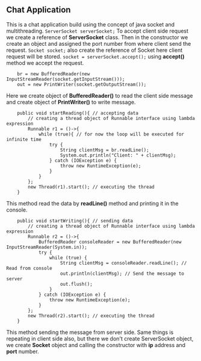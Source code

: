 ## Chat Application
This is a chat application build using the concept of java socket and multithreading.
`ServerSocket serverSocket;` To accept client side request we create a reference of **ServerSocket** class.
Then in the constructor we create an object and assigned the port number from where client send the request.
`Socket socket;` also create the reference of Socket here client request will be stored.
`socket = serverSocket.accept();` using **accept()** method we accept the request.
```
    br = new BufferedReader(new InputStreamReader(socket.getInputStream()));
    out = new PrintWriter(socket.getOutputStream());
```
Here we create object of **BufferedReader()** to read the client side message and create object of **PrintWriter()** to write message.
```
    public void startReading(){ // accepting data
        // creating a thread object of Runnable interface using lambda expression
        Runnable r1 = ()->{
            while (true){ // for now the loop will be executed for infinite time
                try {
                    String clientMsg = br.readLine();
                    System.out.println("Client: " + clientMsg);
                } catch (IOException e) {
                    throw new RuntimeException(e);
                }
            }
        };
        new Thread(r1).start(); // executing the thread
    }
```
This method read the data by **readLine()** method and printing it in the console.
```
    public void startWriting(){ // sending data
        // creating a thread object of Runnable interface using lambda expression
        Runnable r2 = ()->{
            BufferedReader consoleReader = new BufferedReader(new InputStreamReader(System.in));
            try {
                while (true) {
                    String clientMsg = consoleReader.readLine(); // Read from console
                    out.println(clientMsg); // Send the message to server
                    out.flush();
                }
            } catch (IOException e) {
                throw new RuntimeException(e);
            }
        };
        new Thread(r2).start(); // executing the thread
    }
```
This method sending the message from server side.
Same things is repeating in client side also, but there we don't create ServerSocket object, we create **Socket** object and calling the constructor with **ip** address and **port** number.